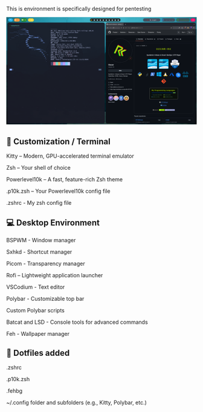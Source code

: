This is environment is specifically designed for pentesting

![My Environment](environment.png)


🎨 Customization / Terminal
----

Kitty – Modern, GPU-accelerated terminal emulator

Zsh – Your shell of choice

Powerlevel10k – A fast, feature-rich Zsh theme

.p10k.zsh – Your Powerlevel10k config file

.zshrc - My zsh config file

💻 Desktop Environment
---

BSPWM - Window manager

Sxhkd - Shortcut manager

Picom - Transparency manager

Rofi – Lightweight application launcher

VSCodium - Text editor

Polybar - Customizable top bar

Custom Polybar scripts

Batcat and LSD - Console tools for advanced commands

Feh - Wallpaper manager

📁 Dotfiles added
---

.zshrc

.p10k.zsh

.fehbg 

~/.config folder and subfolders (e.g., Kitty, Polybar, etc.)
